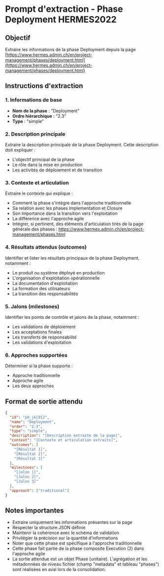 # Prompt d'extraction - Phase Deployment HERMES2022

## Objectif

Extraire les informations de la phase Deployment depuis la page [https://www.hermes.admin.ch/en/project-management/phases/deployment.html](https://www.hermes.admin.ch/en/project-management/phases/deployment.html)

## Instructions d'extraction

### 1. Informations de base

- **Nom de la phase** : "Deployment"
- **Ordre hiérarchique** : "2.3"
- **Type** : "simple"

### 2. Description principale

Extraire la description principale de la phase Deployment. Cette description doit expliquer :

- L'objectif principal de la phase
- Le rôle dans la mise en production
- Les activités de déploiement et de transition

### 3. Contexte et articulation

Extraire le contexte qui explique :

- Comment la phase s'intègre dans l'approche traditionnelle
- Sa relation avec les phases Implementation et Closure
- Son importance dans la transition vers l'exploitation
- La différence avec l'approche agile
- Intégrer, si pertinent, des éléments d'articulation tirés de la page générale des phases : <https://www.hermes.admin.ch/en/project-management/phases.html>

### 4. Résultats attendus (outcomes)

Identifier et lister les résultats principaux de la phase Deployment, notamment :

- Le produit ou système déployé en production
- L'organisation d'exploitation opérationnelle
- La documentation d'exploitation
- La formation des utilisateurs
- La transition des responsabilités

### 5. Jalons (milestones)

Identifier les points de contrôle et jalons de la phase, notamment :

- Les validations de déploiement
- Les acceptations finales
- Les transferts de responsabilité
- Les validations d'exploitation

### 6. Approches supportées

Déterminer si la phase supporte :

- Approche traditionnelle
- Approche agile
- Les deux approches

## Format de sortie attendu

```json
{
  "id": "ph_jkl012",
  "name": "Deployment",
  "order": "2.3",
  "type": "simple",
  "description": "[Description extraite de la page]",
  "context": "[Contexte et articulation extraits]",
  "outcomes": [
    "[Résultat 1]",
    "[Résultat 2]",
    "[Résultat 3]"
  ],
  "milestones": [
    "[Jalon 1]",
    "[Jalon 2]",
    "[Jalon 3]"
  ],
  "approach": ["traditional"]
}
```

## Notes importantes

- Extraire uniquement les informations présentes sur la page
- Respecter la structure JSON définie
- Maintenir la cohérence avec le schéma de validation
- Privilégier la précision sur la quantité d'informations
- Noter que cette phase est spécifique à l'approche traditionnelle
- Cette phase fait partie de la phase composite Execution (2) dans l'approche agile
- La sortie attendue est un objet Phase (unitaire). L'agrégation et les métadonnées de niveau fichier (champ "metadata" et tableau "phases") sont réalisées en aval lors de la consolidation.
